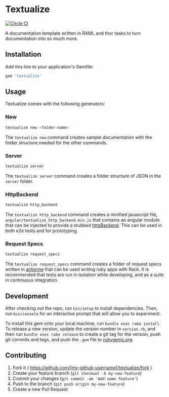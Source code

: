 # Textualize

[![Circle
CI](https://circleci.com/gh/q-centrix/textualize.svg?style=svg)](https://circleci.com/gh/q-centrix/textualize)

A documentation template written in RAML and thor tasks to turn documentation
into so much more.

## Installation

Add this line to your application's Gemfile:

```ruby
gem 'textualize'
```

## Usage

Textualize comes with the following generators:

### New

```bash
textualize new <folder-name>
```

The ``textualize new`` command creates sample documentation with the folder
structure needed for the other commands.

### Server

```bash
textualize server
```

The ``textualize server`` command creates a folder structure of JSON in the
``server`` folder.

### HttpBackend

```bash
textualize http_backend
```

The ``textualize http_backend`` command creates a minified javascript file,
``angular/textualize_http_backend.min.js`` that contains an angular module that
can be injected to provide a stubbed
[httpBackend](https://docs.angularjs.org/api/ngMockE2E/service/$httpBackend).
This can be used in both e2e tests and for prototyping.

### Request Specs

```bash
textualize request_specs
```

The ``textualize request_specs`` command creates a folder of request specs
written in [airborne](https://github.com/brooklynDev/airborne) that can be used
writing ruby apps with Rack. It is recommended that tests are run in isolation
while developing, and as a suite in continuous integration.

## Development

After checking out the repo, run `bin/setup` to install dependencies. Then, run
`bin/console` for an interactive prompt that will allow you to experiment.

To install this gem onto your local machine, run `bundle exec rake install`. To
release a new version, update the version number in `version.rb`, and then run
`bundle exec rake release` to create a git tag for the version, push git
commits and tags, and push the `.gem` file to
[rubygems.org](https://rubygems.org).

## Contributing

1. Fork it ( https://github.com/[my-github-username]/textualize/fork )
2. Create your feature branch (`git checkout -b my-new-feature`)
3. Commit your changes (`git commit -am 'Add some feature'`)
4. Push to the branch (`git push origin my-new-feature`)
5. Create a new Pull Request
